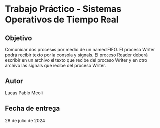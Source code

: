 # Trabajo Práctico - Sistemas Operativos de Tiempo Real

## Objetivo
Comunicar dos procesos por medio de un named FIFO. El proceso Writer podrá recibir texto por la consola y signals. El proceso Reader deberá escribir en un archivo el texto que recibe del proceso Writer y en otro archivo las signals que recibe del proceso Writer.

## Autor
Lucas Pablo Meoli

## Fecha de entrega
28 de julio de 2024
